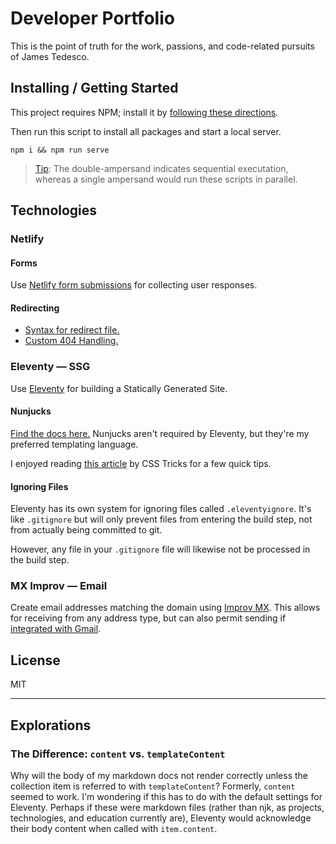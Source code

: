 # Developer Portfolio

This is the point of truth for the work, passions, and code-related pursuits of James Tedesco.

## Installing / Getting Started

This project requires NPM; install it by [following these directions](https://docs.npmjs.com/downloading-and-installing-node-js-and-npm).

Then run this script to install all packages and start a local server.

```console
npm i && npm run serve
```

> [Tip](https://stackoverflow.com/a/39172660/5395435): The double-ampersand indicates sequential executation, whereas a single ampersand would run these scripts in parallel.

## Technologies

### Netlify

#### Forms

Use [Netlify form submissions](http://xahlee.info) for collecting user responses.

#### Redirecting

- [Syntax for redirect file.](https://docs.netlify.com/routing/redirects/#syntax-for-the-redirects-file)
- [Custom 404 Handling.](https://docs.netlify.com/routing/redirects/redirect-options/#custom-404-page-handling)

### Eleventy — SSG

Use [Eleventy](https://www.11ty.dev/docs/getting-started/) for building a Statically Generated Site.

#### Nunjucks

[Find the docs here.](https://mozilla.github.io/nunjucks/) Nunjucks aren't required by Eleventy, but they're my preferred templating language.

I enjoyed reading [this article](https://css-tricks.com/killer-features-of-nunjucks/) by CSS Tricks for a few quick tips.

#### Ignoring Files

Eleventy has its own system for ignoring files called `.eleventyignore`. It's like `.gitignore` but will only prevent files from entering the build step, not from actually being committed to git.

However, any file in your `.gitignore` file will likewise not be processed in the build step.

### MX Improv — Email

Create email addresses matching the domain using [Improv MX](https://improvmx.com). This allows for receiving from any address type, but can also permit sending if [integrated with Gmail](https://improvmx.com/guides/send-emails-using-gmail/).

## License

MIT

---

## Explorations

### The Difference: `content` vs. `templateContent`

Why will the body of my markdown docs not render correctly unless the collection item is referred to with `templateContent`? Formerly, `content` seemed to work. I'm wondering if this has to do with the default settings for Eleventy. Perhaps if these were markdown files (rather than njk, as projects, technologies, and education currently are), Eleventy would acknowledge their body content when called with `item.content`.
